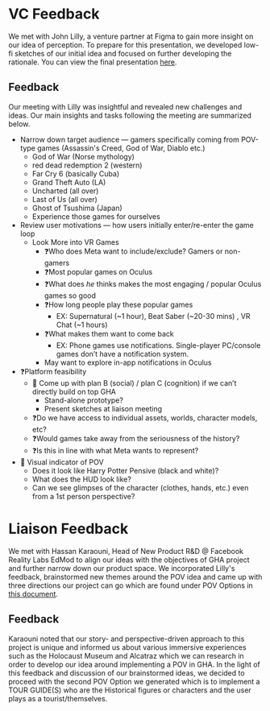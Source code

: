 # VC Feedback
We met with John Lilly, a venture partner at Figma to gain more insight on our idea of perception. To prepare for this presentation, we developed low-fi sketches of our initial idea and focused on further developing the rationale. You can view the final presentation [here](https://docs.google.com/presentation/d/1hAum3pAMinpqGr0E7IOS20ojcgFvhOYFbZgACu26sFo/edit?usp=sharing).

## Feedback
Our meeting with Lilly was insightful and revealed new challenges and ideas. Our main insights and tasks following the meeting are summarized below.
* Narrow down target audience — gamers specifically coming from POV-type games (Assassin's Creed, God of War, Diablo etc.)
  * God of War (Norse mythology)
  * red dead redemption 2 (western)
  * Far Cry 6 (basically Cuba)
  * Grand Theft Auto (LA)
  * Uncharted (all over)
  * Last of Us (all over)
  * Ghost of Tsushima (Japan)
  * Experience those games for ourselves
* Review user motivations — how users initially enter/re-enter the game loop
  * Look More into VR Games
    * ❓Who does Meta want to include/exclude? Gamers or non-gamers 
    * ❓Most popular games on Oculus
    * ❓What does *he* thinks makes the most engaging / popular Oculus games so good 
    * ❓How long people play these popular games
      * EX: Supernatural (~1 hour), Beat Saber (~20-30 mins) , VR Chat (~1 hours)
    * ❓What makes them want to come back
      * EX: Phone games use notifications. Single-player PC/console games don’t have a notification system.
    * May want to explore in-app notifications in Oculus
* ❓Platform feasibility
    * 📝 Come up with plan B (social) / plan C (cognition) if we can’t directly build on top GHA
      * Stand-alone prototype?
      * Present sketches at liaison meeting
    * ❓Do we have access to individual assets, worlds, character models, etc?
    * ❓Would games take away from the seriousness of the history?
    * ❓Is this in line with what Meta wants to represent?
* 📝 Visual indicator of POV
    * Does it look like Harry Potter Pensive (black and white)?
    * What does the HUD look like?
    * Can we see glimpses of the character (clothes, hands, etc.) even from a 1st person perspective?


# Liaison Feedback
We met with Hassan Karaouni, Head of New Product R&D @ Facebook Reality Labs EdMod to align our ideas with the objectives of GHA project and further narrow down our product space. We incorporated Lilly's feedback, brainstormed new themes around the POV idea and came up with three directions our project can go which are found under POV Options in [this document](https://docs.google.com/document/d/1vc86Vj5eylCxs-OkJDsJcPc2PU_c3xslQeXZlWBBhqI/edit?usp=sharing).

## Feedback
Karaouni noted that our story- and perspective-driven approach to this project is unique and informed us about various immersive experiences such as the Holocaust Museum and Alcatraz which we can research in order to develop our idea around implementing a POV in GHA. In the light of this feedback and discussion of our brainstormed ideas, we decided to proceed with the second POV Option we generated which is to implement a TOUR GUIDE(S) who are the Historical figures or characters and the user plays as a tourist/themselves.